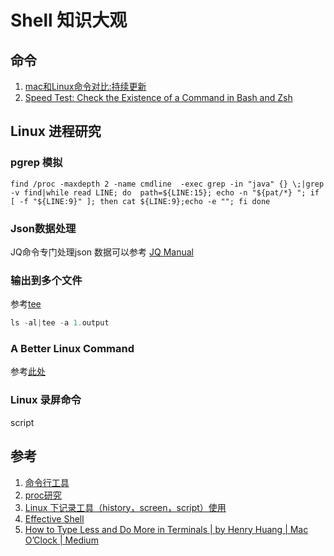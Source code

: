 # Shell 知识大观

## 命令

1. [mac和Linux命令对比:持续更新](posix_commond.md)
1. [Speed Test: Check the Existence of a Command in Bash and Zsh](https://www.topbug.net/blog/2016/10/11/speed-test-check-the-existence-of-a-command-in-bash-and-zsh/)

## Linux 进程研究

### pgrep 模拟

```shell
find /proc -maxdepth 2 -name cmdline  -exec grep -in "java" {} \;|grep -v find|while read LINE; do  path=${LINE:15}; echo -n "${pat/*} "; if [ -f "${LINE:9}" ]; then cat ${LINE:9};echo -e ""; fi done
```
### Json数据处理

JQ命令专门处理json 数据可以参考 [JQ Manual](https://stedolan.github.io/jq/manual/)

### 输出到多个文件

参考[tee](command/tee.md)
``` java
ls -al|tee -a 1.output

```

### A Better Linux Command
参考[此处](https://www.topbug.net/blog/2016/11/28/a-better-ls-command/#more-953)
### Linux 录屏命令

script

##  参考

1. [命令行工具](https://juejin.im/post/5d89899ef265da03a95076fb?utm_source=gold_browser_extension)
2. [proc研究](../../os/linux/file/proc.md)
3. [Linux 下记录工具（history，screen，script）使用](https://www.linuxidc.com/Linux/2013-10/91614.htm)
1. [Effective Shell](https://effective-shell.com/docs/part-1-transitioning-to-the-shell/2-navigating-your-system/)
1. [How to Type Less and Do More in Terminals | by Henry Huang | Mac O’Clock | Medium](https://medium.com/macoclock/how-to-type-less-and-do-more-in-terminals-ee2af303b512)
